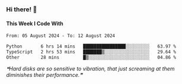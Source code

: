 ### Hi there! 👋

#### This Week I Code With
<!--START_SECTION:waka-->

```txt
From: 05 August 2024 - To: 12 August 2024

Python       6 hrs 14 mins   ████████████████░░░░░░░░░   63.97 %
TypeScript   2 hrs 53 mins   ███████▒░░░░░░░░░░░░░░░░░   29.64 %
Other        28 mins         █▒░░░░░░░░░░░░░░░░░░░░░░░   04.86 %
```

<!--END_SECTION:waka-->

<!--STARTS_HERE_QUOTE_README-->
<i>❝Hard disks are so sensitive to vibration, that just screaming at them diminishes their performance.❞</i>
<!--ENDS_HERE_QUOTE_README-->
